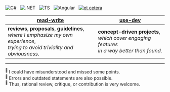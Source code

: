 ![C#](https://img.shields.io/badge/C%23-239120?style=for-the-badge&logo=c-sharp&logoColor=white)&nbsp;&nbsp;
![.NET](https://img.shields.io/badge/.NET-5C2D91?style=for-the-badge&logo=.net&logoColor=white)&nbsp;&nbsp;
![TS](https://img.shields.io/badge/TypeScript-007ACC?style=for-the-badge&logo=typescript&logoColor=white)&nbsp;&nbsp;
![Angular](https://img.shields.io/badge/Angular-DD0031?style=for-the-badge&logo=angular&logoColor=white)&nbsp;&nbsp;
[![et cetera](https://img.shields.io/badge/et-cetera-<COLOR>.svg)](https://shields.io/)

| [read-write](../../../read-write) | [use-dev](../../../use-dev) |
| ------------- | ------------- |
| **reviews**, **proposals**, **guidelines**,<br/>_where I emphasize my own experience_,<br/>_trying to avoid triviality and obviousness_.  | **concept-driven projects**,<br/>_which cover engaging features_<br/>_in a way better than found_. |

___________________
<sup>:small_orange_diamond:</sup>&nbsp;I could have misunderstood and missed some points.\
<sup>:small_red_triangle_down:</sup>&nbsp;Errors and outdated statements are also possible.\
<sup>:small_blue_diamond:</sup>&nbsp;Thus, rational review, critique, or contribution is very welcome.
